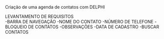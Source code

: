 Criação de uma agenda de contatos com DELPHI

LEVANTAMENTO DE REQUISITOS  
-BARRA DE NAVEGAÇÃO
-NOME DO CONTATO
-NÚMERO DE TELEFONE
-BLOQUEIO DE CONTATOS
-OBSERVAÇÕES
-DATA DE CADASTRO
-BUSCAR CONTATOS
